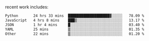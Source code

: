 
<!--<img width="1415" height="100" alt="blu" src="https://github.com/rdsilva01/rdsilva01/assets/101207588/deb060e5-d035-4f09-b511-e3f50605b207">-->

<!-- \> Enthusiastic about developing and building solutions <br>
\> Computer Science and Engineering @ UBI -->

<!-- <a href="https://www.rodrigosilva.live/">personal website</a> 🏁 -->

<!-- ![](https://komarev.com/ghpvc/?username=rdsilva01) -->

recent work includes:
<!--START_SECTION:waka-->

```txt
Python       24 hrs 33 mins  ███████████████████▓░░░░░   78.09 %
JavaScript   4 hrs 8 mins    ███▒░░░░░░░░░░░░░░░░░░░░░   13.17 %
JSON         1 hr 4 mins     █░░░░░░░░░░░░░░░░░░░░░░░░   03.40 %
YAML         25 mins         ▒░░░░░░░░░░░░░░░░░░░░░░░░   01.35 %
Other        22 mins         ▒░░░░░░░░░░░░░░░░░░░░░░░░   01.20 %
```

<!--END_SECTION:waka-->

